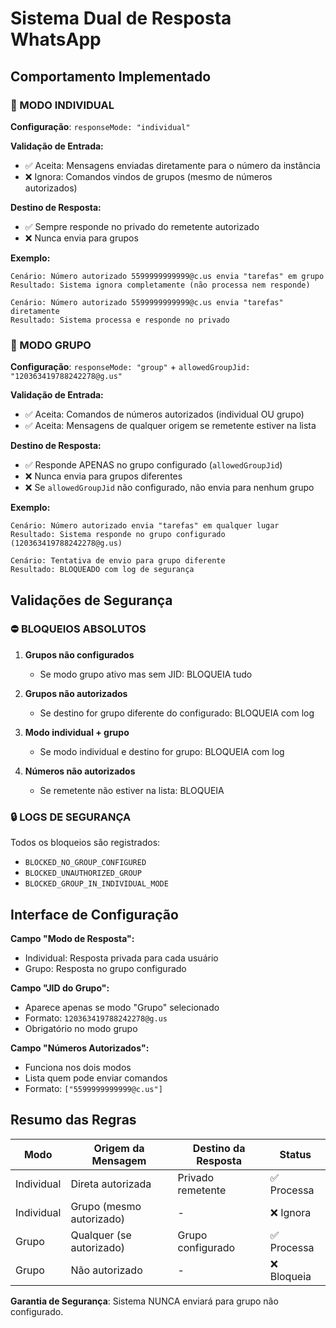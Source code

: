 # Sistema Dual de Resposta WhatsApp

## Comportamento Implementado

### 📱 MODO INDIVIDUAL
**Configuração**: `responseMode: "individual"`

**Validação de Entrada:**
- ✅ Aceita: Mensagens enviadas diretamente para o número da instância
- ❌ Ignora: Comandos vindos de grupos (mesmo de números autorizados)

**Destino de Resposta:**
- ✅ Sempre responde no privado do remetente autorizado
- ❌ Nunca envia para grupos

**Exemplo:**
```
Cenário: Número autorizado 5599999999999@c.us envia "tarefas" em grupo
Resultado: Sistema ignora completamente (não processa nem responde)

Cenário: Número autorizado 5599999999999@c.us envia "tarefas" diretamente
Resultado: Sistema processa e responde no privado
```

### 📢 MODO GRUPO
**Configuração**: `responseMode: "group"` + `allowedGroupJid: "120363419788242278@g.us"`

**Validação de Entrada:**
- ✅ Aceita: Comandos de números autorizados (individual OU grupo)
- ✅ Aceita: Mensagens de qualquer origem se remetente estiver na lista

**Destino de Resposta:**
- ✅ Responde APENAS no grupo configurado (`allowedGroupJid`)
- ❌ Nunca envia para grupos diferentes
- ❌ Se `allowedGroupJid` não configurado, não envia para nenhum grupo

**Exemplo:**
```
Cenário: Número autorizado envia "tarefas" em qualquer lugar
Resultado: Sistema responde no grupo configurado (120363419788242278@g.us)

Cenário: Tentativa de envio para grupo diferente
Resultado: BLOQUEADO com log de segurança
```

## Validações de Segurança

### ⛔ BLOQUEIOS ABSOLUTOS

1. **Grupos não configurados**
   - Se modo grupo ativo mas sem JID: BLOQUEIA tudo

2. **Grupos não autorizados**
   - Se destino for grupo diferente do configurado: BLOQUEIA com log

3. **Modo individual + grupo**
   - Se modo individual e destino for grupo: BLOQUEIA com log

4. **Números não autorizados**
   - Se remetente não estiver na lista: BLOQUEIA

### 🔒 LOGS DE SEGURANÇA

Todos os bloqueios são registrados:
- `BLOCKED_NO_GROUP_CONFIGURED`
- `BLOCKED_UNAUTHORIZED_GROUP`
- `BLOCKED_GROUP_IN_INDIVIDUAL_MODE`

## Interface de Configuração

**Campo "Modo de Resposta":**
- Individual: Resposta privada para cada usuário
- Grupo: Resposta no grupo configurado

**Campo "JID do Grupo":**
- Aparece apenas se modo "Grupo" selecionado
- Formato: `120363419788242278@g.us`
- Obrigatório no modo grupo

**Campo "Números Autorizados":**
- Funciona nos dois modos
- Lista quem pode enviar comandos
- Formato: `["5599999999999@c.us"]`

## Resumo das Regras

| Modo | Origem da Mensagem | Destino da Resposta | Status |
|------|-------------------|-------------------|---------|
| Individual | Direta autorizada | Privado remetente | ✅ Processa |
| Individual | Grupo (mesmo autorizado) | - | ❌ Ignora |
| Grupo | Qualquer (se autorizado) | Grupo configurado | ✅ Processa |
| Grupo | Não autorizado | - | ❌ Bloqueia |

**Garantia de Segurança**: Sistema NUNCA enviará para grupo não configurado.